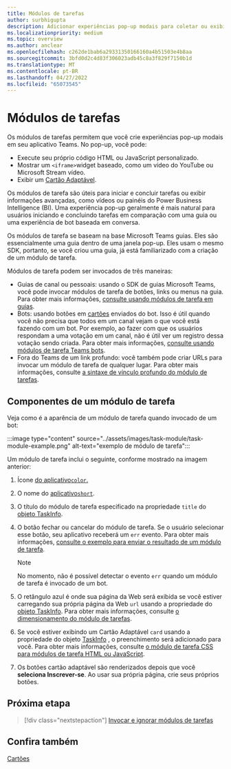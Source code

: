 ```yaml
---
title: Módulos de tarefas
author: surbhigupta
description: Adicionar experiências pop-up modais para coletar ou exibir informações aos usuários de seus aplicativos Microsoft Teams aplicativos
ms.localizationpriority: medium
ms.topic: overview
ms.author: anclear
ms.openlocfilehash: c262de1bab6a29331350166160a4b51503e4b8aa
ms.sourcegitcommit: 3bfd0d2c4d83f306023adb45c8a3f829f7150b1d
ms.translationtype: MT
ms.contentlocale: pt-BR
ms.lasthandoff: 04/27/2022
ms.locfileid: "65073545"
---
```

# <a name="task-modules"></a>Módulos de tarefas

Os módulos de tarefas permitem que você crie experiências pop-up modais em seu aplicativo Teams. No pop-up, você pode:

* Execute seu próprio código HTML ou JavaScript personalizado.
* Mostrar um `<iframe>`widget baseado, como um vídeo do YouTube ou Microsoft Stream vídeo.
* Exibir um [Cartão Adaptável](/adaptive-cards/).

Os módulos de tarefa são úteis para iniciar e concluir tarefas ou exibir informações avançadas, como vídeos ou painéis do Power Business Intelligence (BI). Uma experiência pop-up geralmente é mais natural para usuários iniciando e concluindo tarefas em comparação com uma guia ou uma experiência de bot baseada em conversa.

Os módulos de tarefa se baseam na base Microsoft Teams guias. Eles são essencialmente uma guia dentro de uma janela pop-up. Eles usam o mesmo SDK, portanto, se você criou uma guia, já está familiarizado com a criação de um módulo de tarefa.

Módulos de tarefa podem ser invocados de três maneiras:

* Guias de canal ou pessoais: usando o SDK de guias Microsoft Teams, você pode invocar módulos de tarefa de botões, links ou menus na guia. Para obter mais informações, [consulte usando módulos de tarefa em guias](~/task-modules-and-cards/task-modules/task-modules-tabs.md).
* Bots: usando botões em [cartões](~/task-modules-and-cards/cards/cards-reference.md) enviados do bot. Isso é útil quando você não precisa que todos em um canal vejam o que você está fazendo com um bot. Por exemplo, ao fazer com que os usuários respondam a uma votação em um canal, não é útil ver um registro dessa votação sendo criada. Para obter mais informações, [consulte usando módulos de tarefa Teams bots](~/task-modules-and-cards/task-modules/task-modules-bots.md).
* Fora do Teams de um link profundo: você também pode criar URLs para invocar um módulo de tarefa de qualquer lugar. Para obter mais informações, consulte [a sintaxe de vínculo profundo do módulo de tarefas](~/task-modules-and-cards/task-modules/invoking-task-modules.md#task-module-deep-link-syntax).

## <a name="components-of-a-task-module"></a>Componentes de um módulo de tarefa

Veja como é a aparência de um módulo de tarefa quando invocado de um bot:

:::image type="content" source="../assets/images/task-module/task-module-example.png" alt-text="exemplo de módulo de tarefa":::

Um módulo de tarefa inclui o seguinte, conforme mostrado na imagem anterior:

1. Ícone [do aplicativo`color`.](~/resources/schema/manifest-schema.md#icons)
2. O nome do [aplicativo`short`](~/resources/schema/manifest-schema.md#name).
3. O título do módulo de tarefa especificado na propriedade `title` do [objeto TaskInfo](~/task-modules-and-cards/task-modules/invoking-task-modules.md#the-taskinfo-object).
4. O botão fechar ou cancelar do módulo de tarefa. Se o usuário selecionar esse botão, seu aplicativo receberá um `err` evento. Para obter mais informações, [consulte o exemplo para enviar o resultado de um módulo de tarefa](~/task-modules-and-cards/task-modules/task-modules-tabs.md#example-of-submitting-the-result-of-a-task-module).

    > [!NOTE]
    > No momento, não é possível detectar o evento `err` quando um módulo de tarefa é invocado de um bot.

5. O retângulo azul é onde sua página da Web será exibida se você estiver carregando sua própria página da Web `url` usando a propriedade do [objeto TaskInfo](~/task-modules-and-cards/task-modules/invoking-task-modules.md#the-taskinfo-object). Para obter mais informações, consulte [o dimensionamento do módulo de tarefas](~/task-modules-and-cards/task-modules/invoking-task-modules.md#task-module-sizing).
6. Se você estiver exibindo um Cartão Adaptável `card` usando a propriedade do objeto [TaskInfo](~/task-modules-and-cards/task-modules/invoking-task-modules.md#the-taskinfo-object) , o preenchimento será adicionado para você. Para obter mais informações, consulte [o módulo de tarefa CSS para módulos de tarefa HTML ou JavaScript](~/task-modules-and-cards/task-modules/invoking-task-modules.md#task-module-css-for-html-or-javascript-task-modules).
7. Os botões cartão adaptável são renderizados depois que você **seleciona Inscrever-se**. Ao usar sua própria página, crie seus próprios botões.

## <a name="next-step"></a>Próxima etapa

> [!div class="nextstepaction"]
> [Invocar e ignorar módulos de tarefas](~/task-modules-and-cards/task-modules/invoking-task-modules.md)

## <a name="see-also"></a>Confira também

[Cartões](~/task-modules-and-cards/what-are-cards.md)
